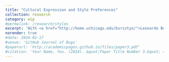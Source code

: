 ```yaml
---
title: "Cultural Expression and Style Preferences"
collection: research
category: wip
#permalink: /research/styles
excerpt: 'With <a href="http://home.uchicago.edu/bursztyn/">Leonardo Bursztyn</a> (University of Chicago), <a href="https://www.jvoth.com/">Hans-Joachim Voth</a> (University of Zurich), and <a href="https://yanagizawadrott.com/">David Yanagizawa-Drott</a> (University of Zurich)'
norender: true
#date: 2024-02-17
#venue: 'GitHub Journal of Bugs'
#paperurl: 'http://academicpages.github.io/files/paper3.pdf'
#citation: 'Your Name, You. (2024). &quot;Paper Title Number 3.&quot; <i>GitHub Journal of Bugs</i>. 1(3).'
---
```

